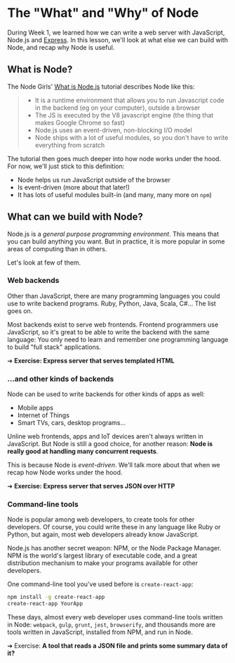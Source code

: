 # The "What" and "Why" of Node

During Week 1, we learned how we can write a web server with JavaScript, Node.js and [Express](https://expressjs.com/). In this lesson, we'll look at what else we can build with Node, and recap why Node is useful.

## What is Node?

The Node Girls' [What is Node.js](https://github.com/node-girls/what-is-node) tutorial describes Node like this:
> * It is a runtime environment that allows you to run Javascript code in the backend (eg on your computer), outside a browser
> * The JS is executed by the V8 javascript engine (the thing that makes Google Chrome so fast)
> * Node.js uses an event-driven, non-blocking I/O model
> * Node ships with a lot of useful modules, so you don't have to write everything from scratch

The tutorial then goes much deeper into how node works under the hood. For now, we'll just stick to this definition:
* Node helps us run JavaScript outside of the browser
* Is event-driven (more about that later!)
* It has lots of useful modules built-in (and many, many more on `npm`)


## What can we build with Node?

Node.js is a *general purpose programming environment*. This means that you can build anything you want. But in practice, it is more popular in some areas of computing than in others.

Let's look at few of them.

### Web backends

Other than JavaScript, there are many programming languages you could use to write backend programs. Ruby, Python, Java, Scala, C#... The list goes on.

Most backends exist to serve web frontends. Frontend programmers use JavaScript, so it's great to be able to write the backend with the same language: You only need to learn and remember one programming language to build "full stack" applications.

➔ **Exercise: Express server that serves templated HTML**

### ...and other kinds of backends

Node can be used to write backends for other kinds of apps as well:
* Mobile apps
* Internet of Things
* Smart TVs, cars, desktop programs...

Unline web frontends, apps and IoT devices aren't always written in JavaScript. But Node is still a good choice, for another reason: **Node is really good at handling many concurrent requests**.

This is because Node is *event-driven*. We'll talk more about that when we recap how Node works under the hood.

➔ **Exercise: Express server that serves JSON over HTTP**

### Command-line tools

Node is popular among web developers, to create tools for other developers. Of course, you could write these in any language like Ruby or Python, but again, most web developers already know JavaScript.

Node.js has another secret weapon: NPM, or the Node Package Manager. NPM is the world's largest library of executable code, and a great distribution mechanism to make your programs available for other developers.

One command-line tool you've used before is `create-react-app`:
```sh
npm install -g create-react-app
create-react-app YourApp
```

These days, almost every web developer uses command-line tools written in Node: `webpack`, `gulp`, `grunt`, `jest`, `browserify`, and thousands more are tools written in JavaScript, installed from NPM, and run in Node.

➔ Exercise: **A tool that reads a JSON file and prints some summary data of it?**
